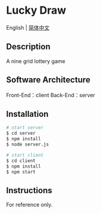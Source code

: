 # Lucky Draw



English  |  [简体中文](https://github.com/lt502676921/lucky-draw/blob/main/README.zh-CN.md)



## Description

A nine grid lottery game



## Software Architecture

Front-End：client 
Back-End：server



## Installation

```bash
# start server
$ cd server
$ npm install
$ node server.js

# start client
$ cd client
$ npm install
$ npm start
```



## Instructions

For reference only.
